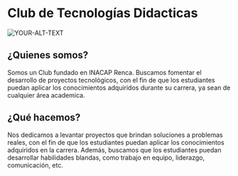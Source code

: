 # Club de Tecnologías Didacticas

<picture>
 <source media="(prefers-color-scheme: dark)" srcset="https://sebamorales74.github.io/club-it/media/quienes.svg">
 <source media="(prefers-color-scheme: light)" srcset="https://sebamorales74.github.io/club-it/media/quienes.svg">
 <img alt="YOUR-ALT-TEXT" src="https://sebamorales74.github.io/club-it/media/quienes.svg">
</picture>

## ¿Quienes somos?
Somos un Club fundado en INACAP Renca. Buscamos fomentar el desarrollo de proyectos tecnológicos, con el fin de que los estudiantes puedan aplicar los conocimientos adquiridos durante su carrera, ya sean de cualquier área academica.

## ¿Qué hacemos?
Nos dedicamos a levantar proyectos que brindan soluciones a problemas reales, con el fin de que los estudiantes puedan aplicar los conocimientos adquiridos en la carrera. Además, buscamos que los estudiantes puedan desarrollar habilidades blandas, como trabajo en equipo, liderazgo, comunicación, etc.
